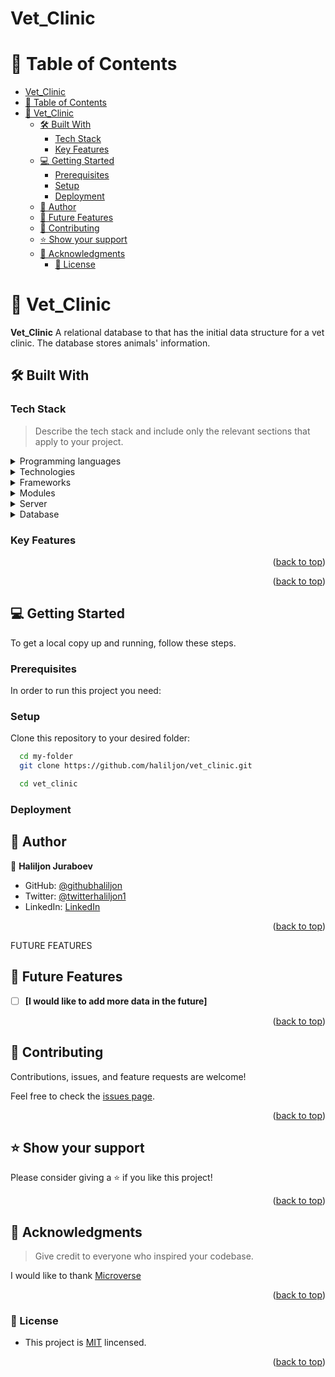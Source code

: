 # Vet_Clinic

# 📗 Table of Contents

- [Vet_Clinic](#Vet_Clinic)
- [📗 Table of Contents](#-table-of-contents)
- [📖 Vet_Clinic ](#-Vet_Clinic-)
  - [🛠 Built With ](#-built-with-)
    - [Tech Stack ](#tech-stack-)
    - [Key Features ](#key-features-)
  - [💻 Getting Started ](#-getting-started-)
    - [Prerequisites](#prerequisites)
    - [Setup](#setup)
    - [Deployment](#deployment)
  - [👥 Author ](#-author-)
  - [🔭 Future Features ](#-future-features-)
  - [🤝 Contributing ](#-contributing-)
  - [⭐️ Show your support ](#️-show-your-support-)
  - [🙏 Acknowledgments ](#-acknowledgments-)
    - [📝 License](#-license)

<!-- PROJECT DESCRIPTION -->

# 📖 Vet_Clinic <a name="about-project"></a>

**Vet_Clinic** A relational database to that has the initial data structure for a vet clinic. The database stores animals' information.

## 🛠 Built With <a name="built-with"></a>

### Tech Stack <a name="tech-stack"></a>

> Describe the tech stack and include only the relevant sections that apply to your project.

<details>
  <summary>Programming languages</summary>
  <ul>
    <li><a href="https://www.postgresql.org/">PostgreSQL</a></li>
  </ul>
 </details>
 
<details>
  <summary>Technologies</summary>
  <ul>
    <li><a href="https://git-scm.com/">Git</a></li>
    <li><a href="https://github.com/">Github</a></li>
    <li><a href="https://www.atlassian.com/git/tutorials/comparing-workflows/gitflow-workflow">Gitflow</a></li>
  </ul>
 </details>
 <details>
  <summary>Frameworks</summary>
 </details>
<details>
  <summary>Modules</summary>
 </details>

<details>
  <summary>Server</summary>
</details>

<details>
<summary>Database</summary>
  <ul>
    <li><a href="https://www.postgresql.org/">PostgreSQL</a></li>
  </ul>
</details>

### Key Features <a name="key-features"></a>

<p align="right">(<a href="#readme-top">back to top</a>)</p>

<p align="right">(<a href="#readme-top">back to top</a>)</p>

## 💻 Getting Started <a name="getting-started"></a>

To get a local copy up and running, follow these steps.

### Prerequisites

In order to run this project you need:

### Setup

Clone this repository to your desired folder:

```sh
  cd my-folder
  git clone https://github.com/haliljon/vet_clinic.git

  cd vet_clinic
```

### Deployment

## 👥 Author <a name="author"></a>

👤 **Haliljon Juraboev**

- GitHub: [@githubhaliljon](https://github.com/haliljon)
- Twitter: [@twitterhaliljon1](https://twitter.com/haliljon1)
- LinkedIn: [LinkedIn](https://www.linkedin.com/in/juraboev-haliljon)

<p align="right">(<a href="#readme-top">back to top</a>)</p>

FUTURE FEATURES

## 🔭 Future Features <a name="future-features"></a>

>

- [ ] **[I would like to add more data in the future]**

<p align="right">(<a href="#readme-top">back to top</a>)</p>

## 🤝 Contributing <a name="contributing"></a>

Contributions, issues, and feature requests are welcome!

Feel free to check the [issues page](https://github.com/haliljon/vet_clinic/issues).

<p align="right">(<a href="#readme-top">back to top</a>)</p>

## ⭐️ Show your support <a name="support"></a>

Please consider giving a ⭐️ if you like this project!

<p align="right">(<a href="#readme-top">back to top</a>)</p>

## 🙏 Acknowledgments <a name="acknowledgements"></a>

> Give credit to everyone who inspired your codebase.

I would like to thank [Microverse](https://www.microverse.org/)

<p align="right">(<a href="#readme-top">back to top</a>)</p>

### 📝 License

- This project is [MIT](./LICENSE) lincensed.

<p align="right">(<a href="#readme-top">back to top</a>)</p>

